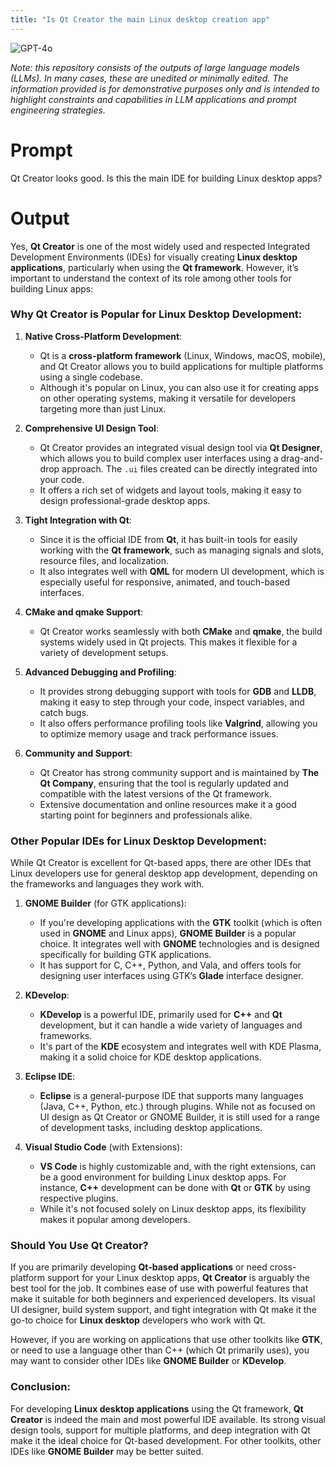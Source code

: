 ```yaml
---
title: "Is Qt Creator the main Linux desktop creation app"
---
```

![GPT-4o](https://img.shields.io/badge/GPT--4o-3333FF?style=for-the-badge&logo=openai&logoColor=white)



*Note: this repository consists of the outputs of large language models (LLMs). In many cases, these are unedited or minimally edited. The information provided is for demonstrative purposes only and is intended to highlight constraints and capabilities in LLM applications and prompt engineering strategies.*


# Prompt

Qt Creator looks good. Is this the main IDE for building Linux desktop apps?

# Output

Yes, **Qt Creator** is one of the most widely used and respected Integrated Development Environments (IDEs) for visually creating **Linux desktop applications**, particularly when using the **Qt framework**. However, it’s important to understand the context of its role among other tools for building Linux apps:

### Why Qt Creator is Popular for Linux Desktop Development:

1. **Native Cross-Platform Development**:
   - Qt is a **cross-platform framework** (Linux, Windows, macOS, mobile), and Qt Creator allows you to build applications for multiple platforms using a single codebase.
   - Although it's popular on Linux, you can also use it for creating apps on other operating systems, making it versatile for developers targeting more than just Linux.

2. **Comprehensive UI Design Tool**:
   - Qt Creator provides an integrated visual design tool via **Qt Designer**, which allows you to build complex user interfaces using a drag-and-drop approach. The `.ui` files created can be directly integrated into your code.
   - It offers a rich set of widgets and layout tools, making it easy to design professional-grade desktop apps.

3. **Tight Integration with Qt**:
   - Since it is the official IDE from **Qt**, it has built-in tools for easily working with the **Qt framework**, such as managing signals and slots, resource files, and localization.
   - It also integrates well with **QML** for modern UI development, which is especially useful for responsive, animated, and touch-based interfaces.

4. **CMake and qmake Support**:
   - Qt Creator works seamlessly with both **CMake** and **qmake**, the build systems widely used in Qt projects. This makes it flexible for a variety of development setups.
   
5. **Advanced Debugging and Profiling**:
   - It provides strong debugging support with tools for **GDB** and **LLDB**, making it easy to step through your code, inspect variables, and catch bugs.
   - It also offers performance profiling tools like **Valgrind**, allowing you to optimize memory usage and track performance issues.

6. **Community and Support**:
   - Qt Creator has strong community support and is maintained by **The Qt Company**, ensuring that the tool is regularly updated and compatible with the latest versions of the Qt framework.
   - Extensive documentation and online resources make it a good starting point for beginners and professionals alike.

### Other Popular IDEs for Linux Desktop Development:
While Qt Creator is excellent for Qt-based apps, there are other IDEs that Linux developers use for general desktop app development, depending on the frameworks and languages they work with.

1. **GNOME Builder** (for GTK applications):
   - If you're developing applications with the **GTK** toolkit (which is often used in **GNOME** and Linux apps), **GNOME Builder** is a popular choice. It integrates well with **GNOME** technologies and is designed specifically for building GTK applications.
   - It has support for C, C++, Python, and Vala, and offers tools for designing user interfaces using GTK’s **Glade** interface designer.

2. **KDevelop**:
   - **KDevelop** is a powerful IDE, primarily used for **C++** and **Qt** development, but it can handle a wide variety of languages and frameworks.
   - It's part of the **KDE** ecosystem and integrates well with KDE Plasma, making it a solid choice for KDE desktop applications.

3. **Eclipse IDE**:
   - **Eclipse** is a general-purpose IDE that supports many languages (Java, C++, Python, etc.) through plugins. While not as focused on UI design as Qt Creator or GNOME Builder, it is still used for a range of development tasks, including desktop applications.
   
4. **Visual Studio Code** (with Extensions):
   - **VS Code** is highly customizable and, with the right extensions, can be a good environment for building Linux desktop apps. For instance, **C++** development can be done with **Qt** or **GTK** by using respective plugins.
   - While it's not focused solely on Linux desktop apps, its flexibility makes it popular among developers.

### Should You Use Qt Creator?
If you are primarily developing **Qt-based applications** or need cross-platform support for your Linux desktop apps, **Qt Creator** is arguably the best tool for the job. It combines ease of use with powerful features that make it suitable for both beginners and experienced developers. Its visual UI designer, build system support, and tight integration with Qt make it the go-to choice for **Linux desktop** developers who work with Qt.

However, if you are working on applications that use other toolkits like **GTK**, or need to use a language other than C++ (which Qt primarily uses), you may want to consider other IDEs like **GNOME Builder** or **KDevelop**.

### Conclusion:
For developing **Linux desktop applications** using the Qt framework, **Qt Creator** is indeed the main and most powerful IDE available. Its strong visual design tools, support for multiple platforms, and deep integration with Qt make it the ideal choice for Qt-based development. For other toolkits, other IDEs like **GNOME Builder** may be better suited.